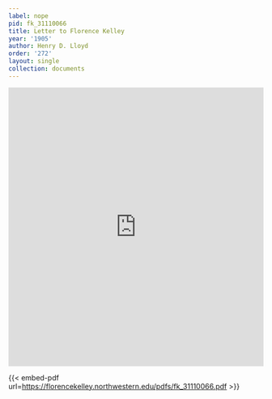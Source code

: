```yaml
---
label: nope
pid: fk_31110066
title: Letter to Florence Kelley
year: '1905'
author: Henry D. Lloyd
order: '272'
layout: single
collection: documents
---
```

<iframe src="https://northwestern.app.box.com/embed/s/dbwjgc06u3g58mtw2rpksh0h9owxg1xe?sortColumn=date&view=list" width="100%" height="550" frameborder="0" allowfullscreen webkitallowfullscreen msallowfullscreen></iframe>


{{< embed-pdf url=https://florencekelley.northwestern.edu/pdfs/fk_31110066.pdf >}}